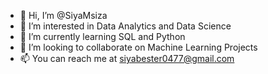 - 👋 Hi, I’m @SiyaMsiza
- 👀 I’m interested in Data Analytics and Data Science
- 🌱 I’m currently learning SQL and Python
- 💞️ I’m looking to collaborate on Machine Learning Projects
- 📫 You can reach me at siyabester0477@gmail.com

<!---
SiyaMsiza/SiyaMsiza is a ✨ special ✨ repository because its `README.md` (this file) appears on your GitHub profile.
You can click the Preview link to take a look at your changes.
--->
